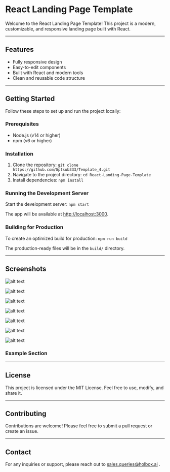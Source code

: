 # React Landing Page Template

Welcome to the React Landing Page Template! This project is a modern, customizable, and responsive landing page built with React.

---

## Features

- Fully responsive design
- Easy-to-edit components
- Built with React and modern tools
- Clean and reusable code structure

---

## Getting Started

Follow these steps to set up and run the project locally:

### Prerequisites
- Node.js (v14 or higher)
- npm (v6 or higher)

### Installation
1. Clone the repository: `git clone https://github.com/Gptsub333/Template_4.git`
2. Navigate to the project directory: `cd React-Landing-Page-Template`
3. Install dependencies: `npm install`

### Running the Development Server
Start the development server: `npm start`

The app will be available at [http://localhost:3000](http://localhost:3000).

### Building for Production
To create an optimized build for production: `npm run build`

The production-ready files will be in the `build/` directory.



---


## Screenshots
![alt text](<public/assets/Screenshot 2025-01-10 at 3.06.29 PM.png>)

![alt text](<public/assets/Screenshot 2025-01-10 at 3.07.14 PM.png>)

![alt text](<public/assets/Screenshot 2025-01-10 at 3.07.27 PM.png>)

![alt text](<public/assets/Screenshot 2025-01-10 at 3.07.38 PM.png>)

![alt text](<public/assets/Screenshot 2025-01-10 at 3.07.52 PM.png>)

![alt text](<public/assets/Screenshot 2025-01-10 at 3.08.02 PM.png>)

![alt text](<public/assets/Screenshot 2025-01-10 at 3.08.18 PM.png>)

### Example Section


---

## License

This project is licensed under the MIT License. Feel free to use, modify, and share it.

---

## Contributing

Contributions are welcome! Please feel free to submit a pull request or create an issue.

---

## Contact

For any inquiries or support, please reach out to sales.queries@holbox.ai .
